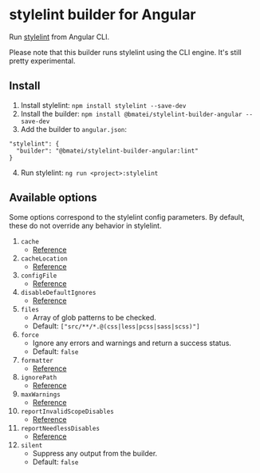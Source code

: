 # stylelint builder for Angular  
Run [stylelint](https://stylelint.io/) from Angular CLI.

Please note that this builder runs stylelint using the CLI engine. It's still pretty experimental.

## Install
1. Install stylelint: `npm install stylelint --save-dev`
2. Install the builder: `npm install @bmatei/stylelint-builder-angular --save-dev`
3. Add the builder to `angular.json`:
```
"stylelint": {
  "builder": "@bmatei/stylelint-builder-angular:lint"
}
```
4. Run stylelint: `ng run <project>:stylelint`

## Available options
Some options correspond to the stylelint config parameters. By default, these do not override any behavior in stylelint. 
1. `cache`
    - [Reference](https://stylelint.io/user-guide/usage/options#cache)
2. `cacheLocation`
    - [Reference](https://stylelint.io/user-guide/usage/options#cachelocation)
3. `configFile`
    - [Reference](https://stylelint.io/user-guide/usage/options#configfile)
4. `disableDefaultIgnores`
    - [Reference](https://stylelint.io/user-guide/usage/options#disabledefaultignores)
5. `files`
    - Array of glob patterns to be checked.
    - Default: `["src/**/*.@(css|less|pcss|sass|scss)"]` 
6. `force`
    - Ignore any errors and warnings and return a success status.
    - Default: `false`
7. `formatter`
    - [Reference](https://stylelint.io/user-guide/usage/options#formatter)
8. `ignorePath`
    - [Reference](https://stylelint.io/user-guide/usage/options#ignorepath)
9. `maxWarnings`
    - [Reference](https://stylelint.io/user-guide/usage/options#maxwarnings)
10. `reportInvalidScopeDisables`
    - [Reference](https://stylelint.io/user-guide/usage/options#reportInvalidScopeDisables)  
11. `reportNeedlessDisables`
    - [Reference](https://stylelint.io/user-guide/usage/options#reportNeedlessDisables)
12. `silent`
    - Suppress any output from the builder.
    - Default: `false`
